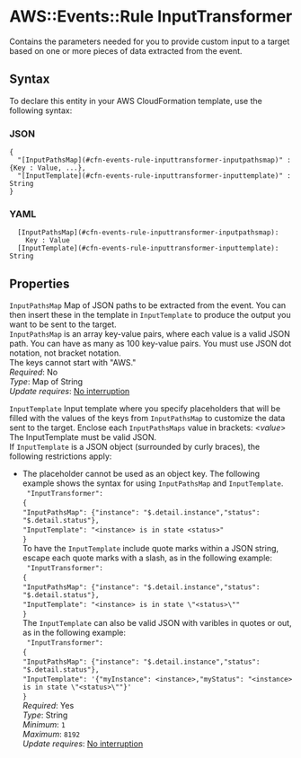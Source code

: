 # AWS::Events::Rule InputTransformer<a name="aws-properties-events-rule-inputtransformer"></a>

Contains the parameters needed for you to provide custom input to a target based on one or more pieces of data extracted from the event\.

## Syntax<a name="aws-properties-events-rule-inputtransformer-syntax"></a>

To declare this entity in your AWS CloudFormation template, use the following syntax:

### JSON<a name="aws-properties-events-rule-inputtransformer-syntax.json"></a>

```
{
  "[InputPathsMap](#cfn-events-rule-inputtransformer-inputpathsmap)" : {Key : Value, ...},
  "[InputTemplate](#cfn-events-rule-inputtransformer-inputtemplate)" : String
}
```

### YAML<a name="aws-properties-events-rule-inputtransformer-syntax.yaml"></a>

```
  [InputPathsMap](#cfn-events-rule-inputtransformer-inputpathsmap): 
    Key : Value
  [InputTemplate](#cfn-events-rule-inputtransformer-inputtemplate): String
```

## Properties<a name="aws-properties-events-rule-inputtransformer-properties"></a>

`InputPathsMap`  <a name="cfn-events-rule-inputtransformer-inputpathsmap"></a>
Map of JSON paths to be extracted from the event\. You can then insert these in the template in `InputTemplate` to produce the output you want to be sent to the target\.  
 `InputPathsMap` is an array key\-value pairs, where each value is a valid JSON path\. You can have as many as 100 key\-value pairs\. You must use JSON dot notation, not bracket notation\.  
The keys cannot start with "AWS\."   
*Required*: No  
*Type*: Map of String  
*Update requires*: [No interruption](https://docs.aws.amazon.com/AWSCloudFormation/latest/UserGuide/using-cfn-updating-stacks-update-behaviors.html#update-no-interrupt)

`InputTemplate`  <a name="cfn-events-rule-inputtransformer-inputtemplate"></a>
Input template where you specify placeholders that will be filled with the values of the keys from `InputPathsMap` to customize the data sent to the target\. Enclose each `InputPathsMaps` value in brackets: <*value*> The InputTemplate must be valid JSON\.  
If `InputTemplate` is a JSON object \(surrounded by curly braces\), the following restrictions apply:  
+ The placeholder cannot be used as an object key\.
The following example shows the syntax for using `InputPathsMap` and `InputTemplate`\.  
 ` "InputTransformer":`   
 `{`   
 `"InputPathsMap": {"instance": "$.detail.instance","status": "$.detail.status"},`   
 `"InputTemplate": "<instance> is in state <status>"`   
 `}`   
To have the `InputTemplate` include quote marks within a JSON string, escape each quote marks with a slash, as in the following example:  
 ` "InputTransformer":`   
 `{`   
 `"InputPathsMap": {"instance": "$.detail.instance","status": "$.detail.status"},`   
 `"InputTemplate": "<instance> is in state \"<status>\""`   
 `}`   
The `InputTemplate` can also be valid JSON with varibles in quotes or out, as in the following example:  
 ` "InputTransformer":`   
 `{`   
 `"InputPathsMap": {"instance": "$.detail.instance","status": "$.detail.status"},`   
 `"InputTemplate": '{"myInstance": <instance>,"myStatus": "<instance> is in state \"<status>\""}'`   
 `}`   
*Required*: Yes  
*Type*: String  
*Minimum*: `1`  
*Maximum*: `8192`  
*Update requires*: [No interruption](https://docs.aws.amazon.com/AWSCloudFormation/latest/UserGuide/using-cfn-updating-stacks-update-behaviors.html#update-no-interrupt)